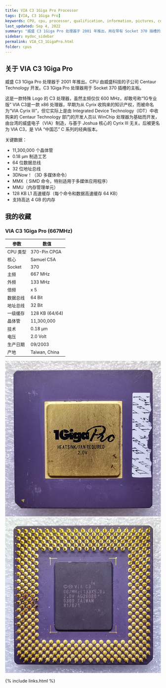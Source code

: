 ```yaml
---
title: VIA C3 1Giga Pro Processor
tags: [VIA, C3 1Giga Pro]
keywords: CPU, cpu, processor, qualification, information, pictures, core, frequency, chip packaging, packaging, cpu info, x86, collection, amd, cyrix, harris, ibm, idt, iit, intel, motorola, nec, sgs, sgs-thomson, siemens, ST, signetics, mhs, ti, texas instruments, ulsi, umc, weitek, zilog, 808x, 8085, 8088, 8086, 80188, 80186, 80286, 286, 80386, 386, i386, Am386, 386sx, 386dx, 486, i486, 586, 486sx, 486dx, overdrive, 487, pentium, 586, 5x86, 386dlc, 386slc, 486dx2, mmx, ppro, pentium-pro, pro, athlon, duron, z80, dirk oppelt, dirk, oppelt, engineering, sample, samples
last_updated: Sep 4, 2022
summary: "威盛 C3 1Giga Pro 处理器于 2001 年推出，用在带有 Socket 370 插槽的主板上。"
sidebar: mydoc_sidebar
permalink: VIA_C3_1GigaPro.html
folder: cpus
---
```


## 关于 VIA C3 1Giga Pro

威盛 C3 1Giga Pro 处理器于 2001 年推出。CPU 由威盛科技的子公司 Centaur Technology 开发。C3 1Giga Pro 处理器用于  Socket 370 插槽的主板。

这是一款特殊 Logo 的 C3 处理器，虽然主频仅仅 600 MHz，却敢号称“1G专业版” VIA C3是一款 x86 处理器，早期为从 Cyrix 收购来的知识产权，而被命名为“VIA Cyrix III”，但它实际上是由 Integrated Device Technology（IDT）中收购来的 Centaur Technology 部门的开发人员以 WinChip 处理器为基础而开发，由台湾的威盛电子（VIA）制造，与基于 Joshua 核心的 Cyrix III 无关。后被更名为 VIA C3，是 VIA “中国芯” C 系列的经典版本。

关键数据：
 - 11,300,000 个晶体管
 - 0.18 µm 制造工艺
 - 64 位数据总线
 - 32 位地址总线
 - 3DNow！（3D 多媒体命令）
 - MMX（ SIMD 命令，特别适用于多媒体应用程序）
 - MMU（内存管理单元）
 - 128 KB L1 高速缓存（每个命令和数据高速缓存 64 KB）
 - 支持高达 4 GB 的内存

## 我的收藏

### VIA C3 1Giga Pro (667MHz)

| 参数 | 数值 |
| ------ | ------ |
| CPU 类型 | 370-Pin CPGA |
| 核心 | Samuel C5A |
| Socket| 370 |
| 主频 | 667 MHz |
| 外频 | 133 MHz |
| 倍频 | x 5 |
| 数据总线 | 64 Bit |
| 地址总线 | 32 Bit |
| 一级缓存 | 128 KB (64/64) |
| 晶体管 | 11,300,000 |
| 技术 | 0.18 µm |
| 电压 | 2.0 Volt |
| 生产日期 | 09/2003 |
| 产地 | Taiwan, China |

![VIA C3 1Giga Pro (667MHz) 正面](/images/cpus/VIA/VIA_C3_1Giga_Pro_(667MHz)_1.jpg)
![VIA C3 1Giga Pro (667MHz) 反面](/images/cpus/VIA/VIA_C3_1Giga_Pro_(667MHz)_2.jpg)

{% include links.html %}

